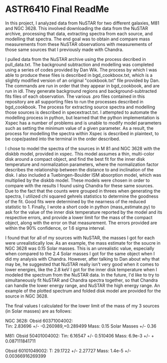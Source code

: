 # ASTR6410 Final ReadMe
In this project, I analyzed data from NuSTAR for two different galaxies, M81 and NGC 3628. This involved downloading the data from the NuSTAR archive, processing that data, extracting spectra from each source, and modelling that spectra. The end goal was to obtain and compare mass measurements from these NuSTAR observations with measurements of those same sources that I previously made with Chandra.

I pulled data from the NuSTAR archive using the process decribed in pull_data.txt. The background subtraction and modelling was completed using a series of codes provided by Dan Wik. The process by which I was able to produce these files is described in bgd_cookboox.txt, which is a slightly modified version of an original "cookbook.txt" file provided by Dan. The commands are run in order that they appear in bgd_cookbook, and are run in idl. They generate background regions and background-subtracted fits files of each observation. The various .pro files contained in this repository are all supporting files to run the processes described in bgd_cookbook. The process for extracting source spectra and modelling those sources is described in specextract.txt. I attempted to automate the modelling process in python, but learned that the python implementation is Xspec has a number of problems and is unable to modify model parameters such as setting the minimum value of a given parameter. As a result, the process for modelling the spectra within Xspec is described in plaintext, to be cope/pasted into the terminal in the order described. 

I chose to model the spectra of the sources in M 81 and NGC 3628 with the diskbb model, provided in xspec. This model assumes a thin, multi-color disk around a compact object, and find the best fit for the inner disk temperature and normalization parameters, where the normalization factor describes the relationship between the distance to and inclination of the disk. I also included a Tuebingen-Boulder ISM absorption model, which was multiplied by the diskbb model. These models were chosen in order to compare with the results I found using Chandra for these same sources. Due to the fact that the counts were grouped in threes when generating the spectra, I utilized chi squared gehrels statistics to determine the goodness of the fit. Good fits were determined by the nearness of the reduced statistic to 1. Finally, I wrote a short code in python (mass_estimate.py) to ask for the value of the inner disk temperature reported by the model and its respective errors, and provide a lower limit for the mass of the compact object, along with the error on that measurement. The errors provided are within the 90% confidence, or 1.6 sigma interval. 

I found that for all of my sources with NuSTAR, the masses I got for each were unrealistically low. As an example, the mass estimate for the soucre in NGC 3628 was 0.15 Solar masses. This is an unrealistic value, especially when compared to the 2.4 Solar masses I got for the same object when I did my analysis with Chandra. However, after talking to Dan about why that may be, he suggested that NuSTAR really isn't very good when it comes to lower energies, like the 2.8 keV I got for the inner disk temperature when I modeled the spectrum from the NuSTAR data. In the future, I'd like to try to simultaneously fit NuSTAR and Chandra spectra together, so that Chandra can handle the lower energy range, and NuSTAR the high energy range. An example of the plotted spectrum and folded disk model are provided for the source in NGC 3628.

The final values I calculated for the lower limit of the mass of my 3 sources (in Solar masses) are as follows:

NGC 3628:
Obsid 60371004002:   
	Tin:  2.83696      +/-  -0.260989,+0.289499
  Mass: 0.15 Solar Masses +/- 0.36

M81:
Obsid 50401004002:
		Tin: 6.16547      +/-  0.510406
    Mass: 6.9e-3 +/- + 0.087111841711
		
Obsid 60101049002:
		T: 29.1722      +/-  2.27727 
	  Mass: 1.4e-5 +/- 0.00366916269399
